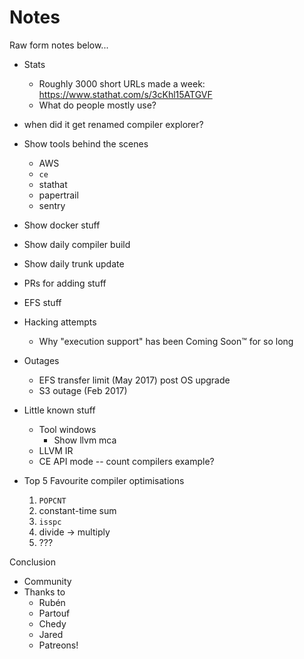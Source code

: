 # Notes

Raw form notes below...

* Stats
  * Roughly 3000 short URLs made a week: https://www.stathat.com/s/3cKhl15ATGVF
  * What do people mostly use?
* when did it get renamed compiler explorer?
* Show tools behind the scenes
  * AWS
  * `ce`
  * stathat
  * papertrail
  * sentry
* Show docker stuff
* Show daily compiler build
* Show daily trunk update
* PRs for adding stuff
* EFS stuff
* Hacking attempts
  * Why "execution support" has been Coming Soon™ for so long
* Outages
  * EFS transfer limit (May 2017) post OS upgrade
  * S3 outage (Feb 2017)
* Little known stuff
  * Tool windows
    * Show llvm mca
  * LLVM IR
  * CE API mode -- count compilers example?
  
* Top 5 Favourite compiler optimisations
  1. `POPCNT`
  2. constant-time sum
  3. `isspc`
  4. divide -> multiply
  5. ???
  
Conclusion
* Community
* Thanks to
  * Rubén
  * Partouf
  * Chedy
  * Jared
  * Patreons!